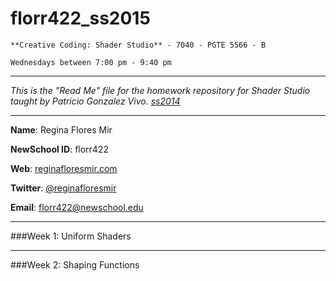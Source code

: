 florr422_ss2015
=================
	**Creative Coding: Shader Studio** - 7040 - PGTE 5566 - B
	
	Wednesdays between 7:00 pm - 9:40 pm 
	
_____________________________________________

_This is the "Read Me" file for the homework repository for Shader Studio taught by Patricio Gonzalez Vivo. [ss2014](https://github.com/patriciogonzalezvivo/ss2015)_
_____________________________________________
**Name**: Regina Flores Mir

**NewSchool ID**: florr422

**Web**: [reginafloresmir.com](http://www.reginafloresmir.com)

**Twitter**: [@reginafloresmir](https://twitter.com/ReginaFloresMir)

**Email**: florr422@newschool.edu
_____________________________________________

###Week 1: Uniform Shaders






_____________________________________________

###Week 2: Shaping Functions